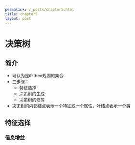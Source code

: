 ```yaml
---
permalink: /_posts/chapter5.html
title: chapter5
layout: post
---
```

# 决策树

## 简介
* 可认为是if-then规则的集合
* 三步骤：
  * 特征选择
  * 决策树的生成
  * 决策树的修剪
* 决策树的内部结点表示一个特征或一个属性，叶结点表示一个类


## 特征选择
### 信息增益